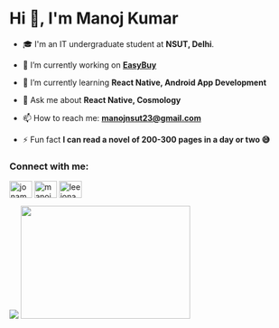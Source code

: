 <!-- ### Hi, I'm Manoj Kumar 👋


- 🎓 I'm an IT undergraduate student at **NSUT, Delhi**.
- 🌱 I’m **currently learning** Data Structures and Algorithms.
- 💬 **Ask me about**: Reactjs or any tech related stuff.
- 📫 **How to reach me**: [LinkedIn](https://www.linkedin.com/in/manojnsut/), [Twitter](https://twitter.com/jonam_lehgab)                    
- ⚡ **Fun fact**: I can read a novel of 300 pages in a day or two.
- 😄 **Pronouns**: He/His

<p float="left">
  <img src="https://github-readme-stats.vercel.app/api?username=manojnsut&&show_icons=true&count_private=true&include_all_commits=true" />
  <img src="https://github-readme-stats.vercel.app/api/top-langs/?username=manojnsut" width="300" height="200"/>
</p>
 -->
 
 <h1>Hi 👋, I'm Manoj Kumar</h1>


<!-- <p align="left"> <img src="https://komarev.com/ghpvc/?username=manojnsut&label=Profile%20views&color=0e75b6&style=flat" alt="manojnsut" /> </p> -->

<!-- <p align="left"> <a href="https://twitter.com/jonam_lehgab" target="blank"><img src="https://img.shields.io/twitter/follow/jonam_lehgab?logo=twitter&style=for-the-badge" alt="jonam_lehgab" /></a> </p> -->
- 🎓 I'm an IT undergraduate student at **NSUT, Delhi**.
- 🔭 I’m currently working on **[EasyBuy](https://github.com/rohit672/EasyBuy)**

- 🌱 I’m currently learning **React Native, Android App Development**

- 💬 Ask me about **React Native, Cosmology**

- 📫 How to reach me: **manojnsut23@gmail.com**

- ⚡ Fun fact **I can read a novel of 200-300 pages in a day or two 😅**

<h3 align="left">Connect with me:</h3>
<p align="left">
<a href="https://twitter.com/jonam_lehgab" target="blank"><img align="center" src="https://raw.githubusercontent.com/rahuldkjain/github-profile-readme-generator/master/src/images/icons/Social/twitter.svg" alt="jonam_lehgab" height="30" width="40" /></a>
<a href="https://linkedin.com/in/manojnsut" target="blank"><img align="center" src="https://raw.githubusercontent.com/rahuldkjain/github-profile-readme-generator/master/src/images/icons/Social/linked-in-alt.svg" alt="manojnsut" height="30" width="40" /></a>
<a href="https://instagram.com/leejonam" target="blank"><img align="center" src="https://raw.githubusercontent.com/rahuldkjain/github-profile-readme-generator/master/src/images/icons/Social/instagram.svg" alt="leejonam" height="30" width="40" /></a>
</p>

<!-- <h3 align="left">Languages and Tools:</h3>
<p align="left"> <a href="https://www.w3schools.com/cpp/" target="_blank" rel="noreferrer"> <img src="https://raw.githubusercontent.com/devicons/devicon/master/icons/cplusplus/cplusplus-original.svg" alt="cplusplus" width="40" height="40"/> </a> <a href="https://www.w3schools.com/css/" target="_blank" rel="noreferrer"> <img src="https://raw.githubusercontent.com/devicons/devicon/master/icons/css3/css3-original-wordmark.svg" alt="css3" width="40" height="40"/> </a>  <a href="https://git-scm.com/" target="_blank" rel="noreferrer"> <img src="https://www.vectorlogo.zone/logos/git-scm/git-scm-icon.svg" alt="git" width="40" height="40"/> </a> <a href="https://www.w3.org/html/" target="_blank" rel="noreferrer"> <img src="https://raw.githubusercontent.com/devicons/devicon/master/icons/html5/html5-original-wordmark.svg" alt="html5" width="40" height="40"/> </a> <a href="https://developer.mozilla.org/en-US/docs/Web/JavaScript" target="_blank" rel="noreferrer"> <img src="https://raw.githubusercontent.com/devicons/devicon/master/icons/javascript/javascript-original.svg" alt="javascript" width="40" height="40"/> </a> <a href="https://www.mongodb.com/" target="_blank" rel="noreferrer"> <img src="https://raw.githubusercontent.com/devicons/devicon/master/icons/mongodb/mongodb-original-wordmark.svg" alt="mongodb" width="40" height="40"/> </a> <a href="https://nodejs.org" target="_blank" rel="noreferrer"> <img src="https://raw.githubusercontent.com/devicons/devicon/master/icons/nodejs/nodejs-original-wordmark.svg" alt="nodejs" width="40" height="40"/> </a> <a href="https://postman.com" target="_blank" rel="noreferrer"> <img src="https://www.vectorlogo.zone/logos/getpostman/getpostman-icon.svg" alt="postman" width="40" height="40"/> </a> <a href="https://reactnative.dev/" target="_blank" rel="noreferrer"> <img src="https://reactnative.dev/img/header_logo.svg" alt="reactnative" width="40" height="40"/> </a> </p> -->

<!-- <p>&nbsp;<img align="center" src="https://github-readme-stats.vercel.app/api?username=manojnsut&show_icons=true&locale=en" alt="manojnsut" /></p> -->
<p float="left">
  <img src="https://github-readme-stats.vercel.app/api?username=manojnsut&&show_icons=false&count_private=true&include_all_commits=true"/>
  <img src="https://github-readme-stats.vercel.app/api/top-langs/?username=manojnsut" width="300" height="200"/>
</p>

